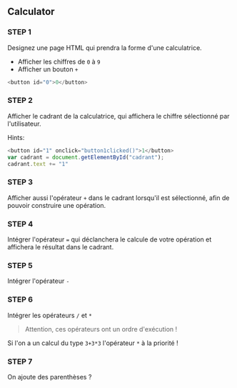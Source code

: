 ## Calculator

### STEP 1

Designez une page HTML qui prendra la forme d'une calculatrice. 
- Afficher les chiffres de `0` à `9`
- Afficher un bouton `+`

```javascript
<button id="0">0</button>
```

### STEP 2

Afficher le cadrant de la calculatrice, qui affichera le chiffre sélectionné par l'utilisateur.

Hints:

```javascript
<button id="1" onclick="button1clicked()">1</button>
var cadrant = document.getElementById("cadrant");
cadrant.text += "1"
```

### STEP 3

Afficher aussi l'opérateur `+` dans le cadrant lorsqu'il est sélectionné, afin de pouvoir construire une opération.

### STEP 4

Intégrer l'opérateur `=` qui déclanchera le calcule de votre opération et affichera le résultat dans le cadrant.

### STEP 5

Intégrer l'opérateur `-`

### STEP 6

Intégrer les opérateurs `/` et `*`

> Attention, ces opérateurs ont un ordre d'exécution !

Si l'on a un calcul du type `3+3*3` l'opérateur `*` à la priorité !

### STEP 7

On ajoute des parenthèses ?